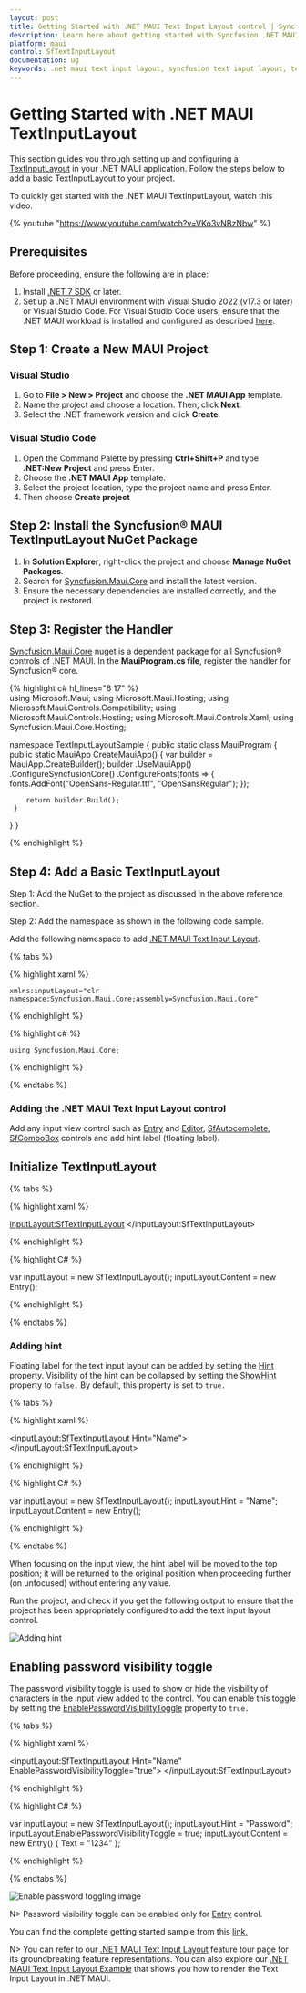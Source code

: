 ```yaml
---
layout: post
title: Getting Started with .NET MAUI Text Input Layout control | Syncfusion
description: Learn here about getting started with Syncfusion .NET MAUI Text Input Layout (SfTextInputLayout) control, its elements and more.
platform: maui
control: SfTextInputLayout
documentation: ug
keywords: .net maui text input layout, syncfusion text input layout, text input layout maui, .net maui hint label.
---
```


# Getting Started with .NET MAUI TextInputLayout

This section guides you through setting up and configuring a [TextInputLayout](https://help.syncfusion.com/cr/maui/Syncfusion.Maui.Core.SfTextInputLayout.html) in your .NET MAUI application. Follow the steps below to add a basic TextInputLayout to your project.

To quickly get started with the .NET MAUI TextInputLayout, watch this video.

{% youtube "https://www.youtube.com/watch?v=VKo3vNBzNbw" %}

## Prerequisites

Before proceeding, ensure the following are in place:

1. Install [.NET 7 SDK](https://dotnet.microsoft.com/en-us/download/dotnet/7.0) or later.
2. Set up a .NET MAUI environment with Visual Studio 2022 (v17.3 or later) or Visual Studio Code. For Visual Studio Code users, ensure that the .NET MAUI workload is installed and configured as described [here](https://learn.microsoft.com/en-us/dotnet/maui/get-started/installation?view=net-maui-8.0&tabs=visual-studio-code).

## Step 1: Create a New MAUI Project

### Visual Studio

1. Go to **File > New > Project** and choose the **.NET MAUI App** template.
2. Name the project and choose a location. Then, click **Next**.
3. Select the .NET framework version and click **Create**.

### Visual Studio Code

1. Open the Command Palette by pressing **Ctrl+Shift+P** and type **.NET:New Project** and press Enter.
2. Choose the **.NET MAUI App** template.
3. Select the project location, type the project name and press Enter.
4. Then choose **Create project**

## Step 2: Install the Syncfusion® MAUI TextInputLayout NuGet Package

1. In **Solution Explorer**, right-click the project and choose **Manage NuGet Packages**.
2. Search for [Syncfusion.Maui.Core](https://www.nuget.org/packages/Syncfusion.Maui.Core/) and install the latest version.
3. Ensure the necessary dependencies are installed correctly, and the project is restored.

## Step 3: Register the Handler

[Syncfusion.Maui.Core](https://www.nuget.org/packages/Syncfusion.Maui.Core) nuget is a dependent package for all Syncfusion® controls of .NET MAUI. In the **MauiProgram.cs file**, register the handler for Syncfusion® core.

{% highlight c# hl_lines="6 17" %}   
using Microsoft.Maui;
using Microsoft.Maui.Hosting;
using Microsoft.Maui.Controls.Compatibility;
using Microsoft.Maui.Controls.Hosting;
using Microsoft.Maui.Controls.Xaml;
using Syncfusion.Maui.Core.Hosting;

namespace TextInputLayoutSample
{
  public static class MauiProgram
  {
	public static MauiApp CreateMauiApp()
	{
		var builder = MauiApp.CreateBuilder();
		builder
		.UseMauiApp<App>()
		.ConfigureSyncfusionCore()
		.ConfigureFonts(fonts =>
		{
			fonts.AddFont("OpenSans-Regular.ttf", "OpenSansRegular");
		});

		return builder.Build();
	 }
  }
}     

{% endhighlight %}

## Step 4: Add a Basic TextInputLayout

Step 1: Add the NuGet to the project as discussed in the above reference section.

Step 2: Add the namespace as shown in the following code sample.

Add the following namespace to add [.NET MAUI Text Input Layout](https://help.syncfusion.com/cr/maui/Syncfusion.Maui.Core.SfTextInputLayout.html).

{% tabs %}

{% highlight xaml %}

    xmlns:inputLayout="clr-namespace:Syncfusion.Maui.Core;assembly=Syncfusion.Maui.Core"
	
{% endhighlight %}

{% highlight c# %}

    using Syncfusion.Maui.Core;

{% endhighlight %}

{% endtabs %}

### Adding the .NET MAUI Text Input Layout control

Add any input view control such as [Entry](https://learn.microsoft.com/en-us/dotnet/maui/user-interface/controls/entry) and [Editor](https://learn.microsoft.com/en-us/dotnet/maui/user-interface/controls/editor), [SfAutocomplete](https://help.syncfusion.com/maui/autocomplete/overview), [SfComboBox](https://help.syncfusion.com/maui/combobox/overview) controls and add hint label (floating label).

## Initialize TextInputLayout

{% tabs %} 

{% highlight xaml %} 

<inputLayout:SfTextInputLayout>
   <Entry />
</inputLayout:SfTextInputLayout>  

{% endhighlight %}

{% highlight C# %} 

var inputLayout = new SfTextInputLayout();
inputLayout.Content = new Entry(); 

{% endhighlight %}

{% endtabs %}

### Adding hint
Floating label for the text input layout can be added by setting the [Hint](https://help.syncfusion.com/cr/maui/Syncfusion.Maui.Core.SfTextInputLayout.html#Syncfusion_Maui_Core_SfTextInputLayout_Hint) property. Visibility of the hint can be collapsed by setting the [ShowHint](https://help.syncfusion.com/cr/maui/Syncfusion.Maui.Core.SfTextInputLayout.html#Syncfusion_Maui_Core_SfTextInputLayout_ShowHint) property to `false.` By default, this property is set to `true.`

{% tabs %} 

{% highlight xaml %} 

<inputLayout:SfTextInputLayout Hint="Name">
   <Entry />
</inputLayout:SfTextInputLayout>  

{% endhighlight %}

{% highlight C# %} 

var inputLayout = new SfTextInputLayout();
inputLayout.Hint = "Name"; 
inputLayout.Content = new Entry(); 

{% endhighlight %}

{% endtabs %}

When focusing on the input view, the hint label will be moved to the top position; it will be returned to the original position when proceeding further (on unfocused) without entering any value.

Run the project, and check if you get the following output to ensure that the project has been appropriately configured to add the text input layout control.

![Adding hint](images/GettingStarted/GettingStarted.png)

## Enabling password visibility toggle

The password visibility toggle is used to show or hide the visibility of characters in the input view added to the control. You can enable this toggle by setting the [EnablePasswordVisibilityToggle](https://help.syncfusion.com/cr/maui/Syncfusion.Maui.Core.SfTextInputLayout.html#Syncfusion_Maui_Core_SfTextInputLayout_EnablePasswordVisibilityToggle) property to `true.`

{% tabs %} 

{% highlight xaml %} 

<inputLayout:SfTextInputLayout  Hint="Name" 
                                EnablePasswordVisibilityToggle="true">
    <Entry Text="1234"/>
</inputLayout:SfTextInputLayout>  
 
{% endhighlight %}

{% highlight C# %} 

var inputLayout = new SfTextInputLayout();
inputLayout.Hint = "Password";
inputLayout.EnablePasswordVisibilityToggle = true;
inputLayout.Content = new Entry() { Text = "1234" }; 

{% endhighlight %}

{% endtabs %}

![Enable password toggling image](images/GettingStarted/PasswordGettingStarted.png)

N> Password visibility toggle can be enabled only for [Entry](https://learn.microsoft.com/en-us/dotnet/maui/user-interface/controls/entry) control.

You can find the complete getting started sample from this [link.](https://github.com/SyncfusionExamples/maui-textinputlayout-samples)

N> You can refer to our [.NET MAUI Text Input Layout](https://www.syncfusion.com/maui-controls/maui-textinputlayout) feature tour page for its groundbreaking feature representations. You can also explore our [.NET MAUI Text Input Layout Example](https://github.com/syncfusion/maui-demos/tree/master/MAUI/TextInputLayout) that shows you how to render the Text Input Layout in .NET MAUI.
